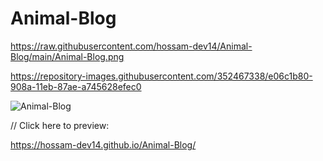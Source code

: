 # Animal-Blog


https://raw.githubusercontent.com/hossam-dev14/Animal-Blog/main/Animal-Blog.png

https://repository-images.githubusercontent.com/352467338/e06c1b80-908a-11eb-87ae-a745628efec0

![Animal-Blog](https://repository-images.githubusercontent.com/352467338/e06c1b80-908a-11eb-87ae-a745628efec0.png)





// Click here to preview:

https://hossam-dev14.github.io/Animal-Blog/
